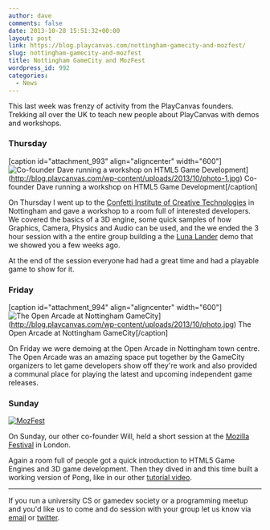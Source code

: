 ```yaml
---
author: dave
comments: false
date: 2013-10-28 15:51:32+00:00
layout: post
link: https://blog.playcanvas.com/nottingham-gamecity-and-mozfest/
slug: nottingham-gamecity-and-mozfest
title: Nottingham GameCity and MozFest
wordpress_id: 992
categories:
  - News
---
```


This last week was frenzy of activity from the PlayCanvas founders. Trekking all over the UK to teach new people about PlayCanvas with demos and workshops.

### Thursday

[caption id="attachment_993" align="aligncenter" width="600"]![Co-founder Dave running a workshop on HTML5 Game Development](https://blog.playcanvas.com/wp-content/uploads/2013/10/photo-1.jpg)](http://blog.playcanvas.com/wp-content/uploads/2013/10/photo-1.jpg) Co-founder Dave running a workshop on HTML5 Game Development[/caption]

On Thursday I went up to the [Confetti Institute of Creative Technologies](http://confetti.uk.com) in Nottingham and gave a workshop to a room full of interested developers. We covered the basics of a 3D engine, some quick samples of how Graphics, Camera, Physics and Audio can be used, and the we ended the 3 hour session with a the entire group building a the [Luna Lander](https://www.youtube.com/watch?v=zQQCfd1xEKg) demo that we showed you a few weeks ago.

At the end of the session everyone had had a great time and had a playable game to show for it.

### Friday

[caption id="attachment_994" align="aligncenter" width="600"]![The Open Arcade at Nottingham GameCity](https://blog.playcanvas.com/wp-content/uploads/2013/10/photo.jpg)](http://blog.playcanvas.com/wp-content/uploads/2013/10/photo.jpg) The Open Arcade at Nottingham GameCity[/caption]

On Friday we were demoing at the Open Arcade in Nottingham town centre. The Open Arcade was an amazing space put together by the GameCity organizers to let game developers show off they're work and also provided a communal place for playing the latest and upcoming independent game releases.

### Sunday

[![MozFest](http://farm8.staticflickr.com/7342/10513561445_076e91c2b9_z.jpg)](http://www.flickr.com/photos/mozillaeu/10513561445/)

On Sunday, our other co-founder Will, held a short session at the [Mozilla Festival](http://mozillafestival.org/) in London.

Again a room full of people got a quick introduction to HTML5 Game Engines and 3D game development. Then they dived in and this time built a working version of Pong, like in our other [tutorial video](https://www.youtube.com/watch?v=oeR-flW-ojw).

---

If you run a university CS or gamedev society or a programming meetup and you'd like us to come and do session with your group let us know via [email](mailto:info@playcanvas.com) or [twitter](https://twitter.com/playcanvas).
